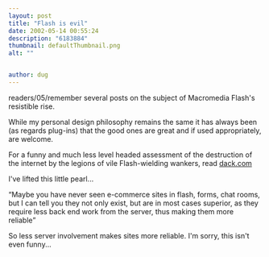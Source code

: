 ```yaml
---
layout: post
title: "Flash is evil"
date: 2002-05-14 00:55:24
description: "6183884"
thumbnail: defaultThumbnail.png
alt: ""


author: dug
---
```


<p>readers/05/remember several posts on the subject of Macromedia Flash's resistible rise.</p>

<p>While my personal design philosophy remains the same it has always been (as regards plug-ins) that the good ones are great and if used appropriately, are welcome.</p>

<p>For a funny and much less level headed assessment of the destruction of the internet by the legions of vile Flash-wielding wankers, read <a href="http://www.dack.com/web/flash_evil.html">dack.com</a></p>

<p>I've lifted this little pearl...</p>

<p><q>Maybe you have never seen e-commerce sites in flash, forms, chat rooms, but I can tell you they not only exist, but are in most cases superior, as they require less back end work from the server, thus making them more reliable</q></p>

<p>So less server involvement makes sites more reliable. I'm sorry, this isn't even funny...</p>
